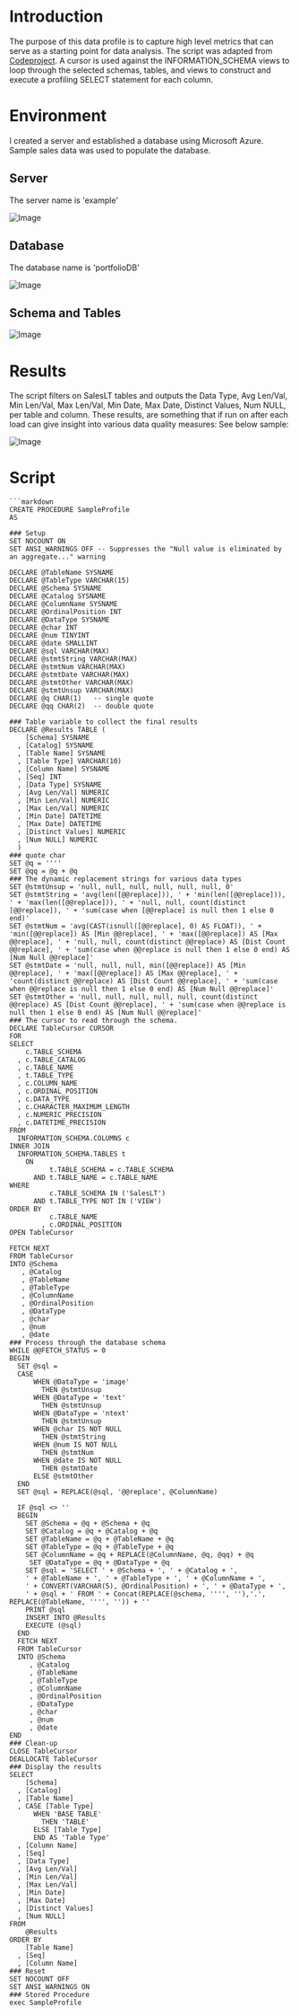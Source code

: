# Introduction
The purpose of this data profile is to capture high level metrics that can serve as a starting point for data analysis. The script was adapted from [Codeproject](https://www.codeproject.com/Articles/1082891/High-Level-Data-Profiler-Script). A cursor is used against the INFORMATION_SCHEMA views to loop through the selected schemas, 
tables, and views to construct and execute a profiling SELECT statement for each column.

# Environment
I created a server and established a database using Microsoft Azure. Sample sales data was used to populate the database.

## Server
The server name is 'example'

![Image](Azure_Server.PNG)

## Database
The database name is 'portfolioDB'

![Image](Azure_Database.PNG)

## Schema and Tables
![Image](Azure_Tables.PNG)

# Results
The script filters on SalesLT tables and outputs the Data Type, Avg Len/Val, Min Len/Val, Max Len/Val, Min Date, Max Date, Distinct Values, Num NULL, per table and column. These results, are something that if run on after each load can give insight into various data quality measures: See below sample:

![Image](Sample_Results.PNG)

# Script
    ```markdown
    CREATE PROCEDURE SampleProfile
    AS

    ### Setup
    SET NOCOUNT ON
    SET ANSI_WARNINGS OFF -- Suppresses the "Null value is eliminated by an aggregate..." warning

    DECLARE @TableName SYSNAME
    DECLARE @TableType VARCHAR(15)
    DECLARE @Schema SYSNAME
    DECLARE @Catalog SYSNAME
    DECLARE @ColumnName SYSNAME
    DECLARE @OrdinalPosition INT
    DECLARE @DataType SYSNAME
    DECLARE @char INT
    DECLARE @num TINYINT
    DECLARE @date SMALLINT
    DECLARE @sql VARCHAR(MAX)
    DECLARE @stmtString VARCHAR(MAX)
    DECLARE @stmtNum VARCHAR(MAX)
    DECLARE @stmtDate VARCHAR(MAX)
    DECLARE @stmtOther VARCHAR(MAX)
    DECLARE @stmtUnsup VARCHAR(MAX)
    DECLARE @q CHAR(1)   -- single quote
    DECLARE @qq CHAR(2)  -- double quote

    ### Table variable to collect the final results
    DECLARE @Results TABLE (
        [Schema] SYSNAME
      , [Catalog] SYSNAME
      , [Table Name] SYSNAME
      , [Table Type] VARCHAR(10)
      , [Column Name] SYSNAME
      , [Seq] INT
      , [Data Type] SYSNAME
      , [Avg Len/Val] NUMERIC
      , [Min Len/Val] NUMERIC
      , [Max Len/Val] NUMERIC
      , [Min Date] DATETIME
      , [Max Date] DATETIME
      , [Distinct Values] NUMERIC
      , [Num NULL] NUMERIC
      )
    ### quote char
    SET @q = ''''
    SET @qq = @q + @q
    ### The dynamic replacement strings for various data types
    SET @stmtUnsup = 'null, null, null, null, null, null, 0'
    SET @stmtString = 'avg(len([@@replace])), ' + 'min(len([@@replace])), ' + 'max(len([@@replace])), ' + 'null, null, count(distinct [@@replace]), ' + 'sum(case when [@@replace] is null then 1 else 0 end)'
    SET @stmtNum = 'avg(CAST(isnull([@@replace], 0) AS FLOAT)), ' + 'min([@@replace]) AS [Min @@replace], ' + 'max([@@replace]) AS [Max @@replace], ' + 'null, null, count(distinct @@replace) AS [Dist Count @@replace], ' + 'sum(case when @@replace is null then 1 else 0 end) AS [Num Null @@replace]'
    SET @stmtDate = 'null, null, null, min([@@replace]) AS [Min @@replace], ' + 'max([@@replace]) AS [Max @@replace], ' + 'count(distinct @@replace) AS [Dist Count @@replace], ' + 'sum(case when @@replace is null then 1 else 0 end) AS [Num Null @@replace]'
    SET @stmtOther = 'null, null, null, null, null, count(distinct @@replace) AS [Dist Count @@replace], ' + 'sum(case when @@replace is null then 1 else 0 end) AS [Num Null @@replace]'
    ### The cursor to read through the schema.
    DECLARE TableCursor CURSOR
    FOR
    SELECT 
        c.TABLE_SCHEMA
      , c.TABLE_CATALOG
      , c.TABLE_NAME
      , t.TABLE_TYPE
      , c.COLUMN_NAME
      , c.ORDINAL_POSITION
      , c.DATA_TYPE
      , c.CHARACTER_MAXIMUM_LENGTH
      , c.NUMERIC_PRECISION
      , c.DATETIME_PRECISION
    FROM 
      INFORMATION_SCHEMA.COLUMNS c
    INNER JOIN 
      INFORMATION_SCHEMA.TABLES t 
        ON 
              t.TABLE_SCHEMA = c.TABLE_SCHEMA
          AND t.TABLE_NAME = c.TABLE_NAME
    WHERE 
              c.TABLE_SCHEMA IN ('SalesLT')
          AND t.TABLE_TYPE NOT IN ('VIEW')
    ORDER BY 
              c.TABLE_NAME
            , c.ORDINAL_POSITION
    OPEN TableCursor

    FETCH NEXT
    FROM TableCursor
    INTO @Schema
       , @Catalog
       , @TableName
       , @TableType
       , @ColumnName
       , @OrdinalPosition
       , @DataType
       , @char
       , @num
       , @date
    ### Process through the database schema
    WHILE @@FETCH_STATUS = 0
    BEGIN
      SET @sql =
      CASE 
          WHEN @DataType = 'image'
            THEN @stmtUnsup
          WHEN @DataType = 'text'
            THEN @stmtUnsup
          WHEN @DataType = 'ntext'
            THEN @stmtUnsup
          WHEN @char IS NOT NULL
            THEN @stmtString
          WHEN @num IS NOT NULL
            THEN @stmtNum
          WHEN @date IS NOT NULL
            THEN @stmtDate
          ELSE @stmtOther
      END
      SET @sql = REPLACE(@sql, '@@replace', @ColumnName)

      IF @sql <> ''
      BEGIN
        SET @Schema = @q + @Schema + @q
        SET @Catalog = @q + @Catalog + @q
        SET @TableName = @q + @TableName + @q
        SET @TableType = @q + @TableType + @q
        SET @ColumnName = @q + REPLACE(@ColumnName, @q, @qq) + @q
         SET @DataType = @q + @DataType + @q
        SET @sql = 'SELECT ' + @Schema + ', ' + @Catalog + ', 
        ' + @TableName + ', ' + @TableType + ', ' + @ColumnName + ', 
        ' + CONVERT(VARCHAR(5), @OrdinalPosition) + ', ' + @DataType + ', 
        ' + @sql + ' FROM ' + Concat(REPLACE(@schema, '''', ''),'.', REPLACE(@TableName, '''', '')) + ''
        PRINT @sql
        INSERT INTO @Results
        EXECUTE (@sql)
      END
      FETCH NEXT
      FROM TableCursor
      INTO @Schema
         , @Catalog
         , @TableName
         , @TableType
         , @ColumnName
         , @OrdinalPosition
         , @DataType
         , @char
         , @num
         , @date
    END
    ### Clean-up
    CLOSE TableCursor
    DEALLOCATE TableCursor
    ### Display the results
    SELECT 
        [Schema]
      , [Catalog]
      , [Table Name]
      , CASE [Table Type]
          WHEN 'BASE TABLE'
            THEN 'TABLE'
          ELSE [Table Type]
          END AS 'Table Type'
      , [Column Name]
      , [Seq]
      , [Data Type]
      , [Avg Len/Val]
      , [Min Len/Val]
      , [Max Len/Val]
      , [Min Date]
      , [Max Date]
      , [Distinct Values]
      , [Num NULL]
    FROM 
        @Results
    ORDER BY 
        [Table Name]
      , [Seq]
      , [Column Name]
    ### Reset
    SET NOCOUNT OFF
    SET ANSI_WARNINGS ON
    ### Stored Procedure
    exec SampleProfile
